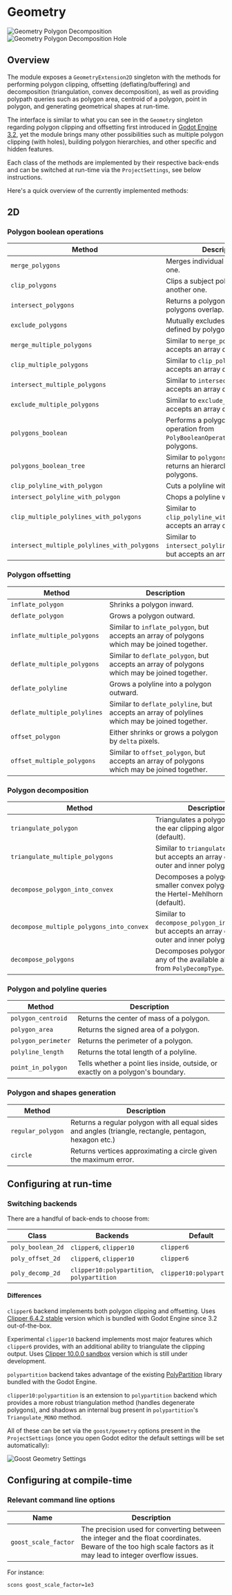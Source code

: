 # Geometry

![Geometry Polygon Decomposition](images/decomp_triangles.png)
![Geometry Polygon Decomposition Hole](images/decomp_hole.gif)

## Overview

The module exposes a `GeometryExtension2D` singleton with the methods for
performing polygon clipping, offsetting (deflating/buffering) and decomposition
(triangulation, convex decomposition), as well as providing polypath queries
such as polygon area, centroid of a polygon, point in polygon, and generating
geometrical shapes at run-time.

The interface is similar to what you can see in the `Geometry` singleton
regarding polygon clipping and offsetting first introduced in
[Godot Engine 3.2](https://github.com/godotengine/godot/pull/28987), yet the
module brings many other possibilities such as multiple polygon clipping (with
holes), building polygon hierarchies, and other specific and hidden features.

Each class of the methods are implemented by their respective back-ends and can
be switched at run-time via the `ProjectSettings`, see below instructions.

Here's a quick overview of the currently implemented methods:

## 2D

### Polygon boolean operations
| Method                                       | Description                                                                      |
| -------------------------------------------- | -------------------------------------------------------------------------------------- |
| `merge_polygons`                             | Merges individual polygons into one.                                                   |
| `clip_polygons`                              | Clips a subject polygon with another one.                                              |
| `intersect_polygons`                         | Returns a polygon where both polygons overlap.                                         |
| `exclude_polygons`                           | Mutually excludes common area defined by polygons.                                     |
| `merge_multiple_polygons`                    | Similar to `merge_polygons`, but accepts an array of polygons.                         |
| `clip_multiple_polygons`                     | Similar to `clip_polygons`, but accepts an array of polygons.                          |
| `intersect_multiple_polygons`                | Similar to `intersect_polygons`, but accepts an array of polygons.                     |
| `exclude_multiple_polygons`                  | Similar to `exclude_polygons`, but accepts an array of polygons.                       |
| `polygons_boolean`                           | Performs a polygon boolean operation from `PolyBooleanOperation` on multiple polygons. |
| `polygons_boolean_tree`                      | Similar to `polygons_boolean`, but returns an hierarchy of nested polygons.            |
| `clip_polyline_with_polygon`                 | Cuts a polyline with a polygon.                                                        |
| `intersect_polyline_with_polygon`            | Chops a polyline with a polygon.                                                       |
| `clip_multiple_polylines_with_polygons`      | Similar to `clip_polyline_with_polygon`, but accepts an array of polypaths.            |
| `intersect_multiple_polylines_with_polygons` | Similar to `intersect_polyline_with_polygon`, but accepts an array of polypaths.       |

### Polygon offsetting
| Method                       | Description                                                                              |
| ---------------------------- | ---------------------------------------------------------------------------------------------- |
| `inflate_polygon`            | Shrinks a polygon inward.                                                                      |
| `deflate_polygon`            | Grows a polygon outward.                                                                       |
| `inflate_multiple_polygons`  | Similar to `inflate_polygon`, but accepts an array of polygons which may be joined together.   |
| `deflate_multiple_polygons`  | Similar to `deflate_polygon`, but accepts an array of polygons which may be joined together.   |
| `deflate_polyline`           | Grows a polyline into a polygon outward.                                                       |
| `deflate_multiple_polylines` | Similar to `deflate_polyline`, but accepts an array of polylines which may be joined together. |
| `offset_polygon`             | Either shrinks or grows a polygon by `delta` pixels.                                           |
| `offset_multiple_polygons`   | Similar to `offset_polygon`, but accepts an array of polygons which may be joined together.    |

### Polygon decomposition
| Method                                    | Description                                                                                  |
| ----------------------------------------- | -------------------------------------------------------------------------------------------------- |
| `triangulate_polygon`                     | Triangulates a polygon using the ear clipping algorithm (default).                                     |
| `triangulate_multiple_polygons`           | Similar to `triangulate_polygon`, but accepts an array of both outer and inner polygons.           |
| `decompose_polygon_into_convex`           | Decomposes a polygon into smaller convex polygons using the Hertel-Mehlhorn algorithm (default).       |
| `decompose_multiple_polygons_into_convex` | Similar to `decompose_polygon_into_convex`, but accepts an array of both outer and inner polygons. |
| `decompose_polygons`                      | Decomposes polygons using any of the available algorithms from `PolyDecompType`.                   |

### Polygon and polyline queries
| Method              | Description                                                               |
| ------------------- | ------------------------------------------------------------------------------- |
| `polygon_centroid`  | Returns the center of mass of a polygon.                                        |
| `polygon_area`      | Returns the signed area of a polygon.                                           |
| `polygon_perimeter` | Returns the perimeter of a polygon.                                             |
| `polyline_length`   | Returns the total length of a polyline.                                         |
| `point_in_polygon`  | Tells whether a point lies inside, outside, or exactly on a polygon's boundary. |

### Polygon and shapes generation
| Method            | Description                                                                                       |
| ----------------- | ------------------------------------------------------------------------------------------------------- |
| `regular_polygon` | Returns a regular polygon with all equal sides and angles (triangle, rectangle, pentagon, hexagon etc.) |
| `circle`          | Returns vertices approximating a circle given the maximum error.                                        |

## Configuring at run-time

### Switching backends

There are a handful of back-ends to choose from:

| Class             | Backends                                   | Default                   |
| ----------------- | ------------------------------------------ | ------------------------- |
| `poly_boolean_2d` | `clipper6`, `clipper10`                    | `clipper6`                |
| `poly_offset_2d`  | `clipper6`, `clipper10`                    | `clipper6`                |
| `poly_decomp_2d`  | `clipper10:polypartition`, `polypartition` | `clipper10:polypartition` |

#### Differences

`clipper6` backend implements both polygon clipping and offsetting. Uses
[Clipper 6.4.2
stable](https://sourceforge.net/p/polyclipping/code/HEAD/tree/trunk/) version
which is bundled with Godot Engine since 3.2 out-of-the-box.

Experimental `clipper10` backend implements most major features which `clipper6`
provides, with an additional ability to triangulate the clipping output. Uses
[Clipper 10.0.0 sandbox](https://sourceforge.net/p/polyclipping/code/HEAD/tree/sandbox/Clipper2/)
version which is still under development.

`polypartition` backend takes advantage of the existing
[PolyPartition](https://github.com/ivanfratric/polypartition) library bundled
with the Godot Engine.

`clipper10:polypartition` is an extension to `polypartition` backend which
provides a more robust triangulation method (handles degenerate polygons), and
shadows an internal bug present in `polypartition`'s `Triangulate_MONO` method.

All of these can be set via the `goost/geometry` options present in the
`ProjectSettings` (once you open Godot editor the default settings will be set
automatically):

![Goost Geometry Settings](images/settings.png)

## Configuring at compile-time

### Relevant command line options

| Name                     | Description                                                                                                                                                      |
| ------------------------ | ---------------------------------------------------------------------------------------------------------------------------------------------------------------- |
| `goost_scale_factor` | The precision used for converting between the integer and the float coordinates. Beware of the too high scale factors as it may lead to integer overflow issues. |

For instance:
```
scons goost_scale_factor=1e3
```
